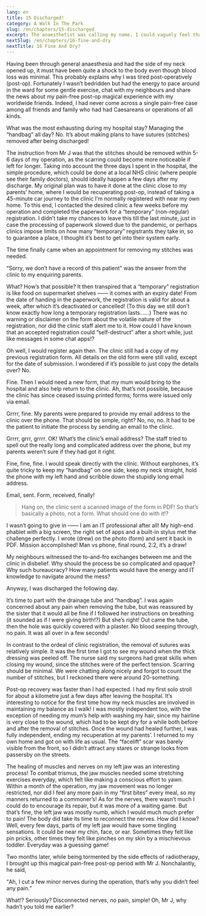 ```yaml
---
lang: en
title: 15 Discharged!
category: A Walk In The Park
slug: /en/chapters/15-discharged
excerpt: The anaesthetist was calling my name. I could vaguely feel that someone was tapping my shoulder too.
nextSlug: /en/chapters/16-fine-and-dry
nextTitle: 16 Fine And Dry?
---
```


Having been through general anaesthesia and had the side of my neck opened up, it must have been quite a shock to the body even though blood loss was minimal. This  probably explains why I was tired post-operatively (post-op). Fortunately I wasn’t bedridden but had the energy to pace around in the ward for some gentle exercise, chat with my neighbours and share the news about my pain-free post-op magical experience with my worldwide friends. Indeed, I had never come across a single pain-free case among all friends and family who had had Caesareans or operations of all kinds.

What was the most exhausting during my hospital stay? Managing the “handbag” all day? No. It’s about making plans to have sutures (stitches) removed after being discharged!

The instruction from Mr J was that the stitches should be removed within 5-6 days of my operation, as the scarring could become more noticeable if left for longer. Taking into account the three days I spent in the hospital, the simple procedure, which could be done at a local NHS clinic (where people see their family doctors), should ideally happen a few days after my discharge. My original plan was to have it done at the clinic close to my parents’ home, where I would be recuperating post-op, instead of taking a 45-minute car journey to the clinic I’m normally registered with near my own home. To this end, I contacted the desired clinic a few weeks before my operation and completed the paperwork for a “temporary” (non-regular) registration. I didn’t take my chances to leave this till the last minute, just in case the processing of paperwork slowed due to the pandemic, or perhaps clinics impose limits on how many “temporary” registrants they take in, so to guarantee a place, I thought it’s best to get into their system early. 

The time finally came when an appointment for removing my stitches was needed. 

“Sorry, we don’t have a record of this patient” was the answer from the clinic to my enquiring parents.

What? How’s that possible? It then transpired that a “temporary” registration is like food on supermarket shelves —— it comes with an expiry date! From the date of handing in the paperwork, the registration is valid for about a week, after which it’s deactivated or cancelled! (To this day we still don’t know exactly how long a temporary registration lasts......) There was no warning or disclaimer on the form about the volatile nature of the registration, nor did the clinic staff alert me to it. How could I have known that an accepted registration could “self-destruct” after a short while, just like messages in some chat apps!?

Oh well, I would register again then. The clinic still had a copy of my previous registration form. All details on the old form were still valid, except for the date of submission. I wondered if it’s possible to just copy the details over? No.

Fine. Then I would need a new form, that my mum would bring to the hospital and also help return to the clinic. Ah, that’s not possible, because the clinic has since ceased issuing printed forms; forms were issued only via email.

Grrrr, fine. My parents were prepared to provide my email address to the clinic over the phone. That should be simple, right? No, no, no. It had to be the patient to initiate the process by sending an email to the clinic.

Grrrr, grrr, grrrr. OK! What’s the clinic’s email address? The staff tried to spell out the really long and complicated address over the phone, but my parents weren’t sure if they had got it right.

Fine, fine, fine. I would speak directly with the clinic. Without earphones, it’s quite tricky to keep my “handbag” on one side, keep my neck straight, hold the phone with my left hand and scribble down the stupidly long email address.

Email, sent. Form, received, finally!

>Hang on, the clinic sent a scanned image of the form in PDF! So that’s basically a photo, not a form. What should one do with it!?

I wasn’t going to give in —— I am an IT professional after all! My high-end phablet with a big screen, the right set of apps and a built-in stylus met the challenge perfectly. I wrote (drew) on the photo (form) and sent it back in PDF. Mission accomplished! Man vs phone, final round, 2:2, it’s a draw!

My neighbours witnessed the to-and-fro exchanges between me and the clinic in disbelief. Why should the process be so complicated and opaque? Why such bureaucracy? How many patients would have the energy and IT knowledge to navigate around the mess?

Anyway, I was discharged the following day.

It’s time to part with the drainage tube and “handbag”. I was again concerned about any pain when removing the tube, but was reassured by the sister that it would all be fine if I followed her instructions on breathing (it sounded as if I were giving birth!?) But she’s right! Out came the tube, then the hole was quickly covered with a plaster. No blood seeping through, no pain. It was all over in a few seconds!

In contrast to the ordeal of clinic registration, the removal of sutures was relatively simple. It was the first time I got to see my wound when the thick dressing was peeled off. The nurse said my surgeons had great skills when closing my wound, since the stitches were of the perfect tension. Scarring should be minimal. We were chatting along nicely and forgot to count the number of stitches, but I reckoned there were around 20-something.

Post-op recovery was faster than I had expected. I had my first solo stroll for about a kilometre just a few days after leaving the hospital. It’s interesting to notice for the first time how my neck muscles are involved in maintaining my balance as I walk! I was mostly independent too, with the exception of needing my mum’s help with washing my hair, since my hairline is very close to the wound, which had to be kept dry for a while both before and after the removal of stitches. Once the wound had healed further, I was fully independent, ending my recuperation at my parents’. I returned to my own home and got on with life as usual. The “facelift” scar was barely visible from the front, so I didn’t attract any stares or strange looks from passersby on the streets.

The healing of muscles and nerves on my left jaw was an interesting process! To combat trismus, the jaw muscles needed some stretching exercises everyday, which felt like making a conscious effort to yawn. Within a month of the operation, my jaw movement was no longer restricted, nor did I feel any more pain in my “first bites” every meal, so my manners returned to a commoner’s!  As for the nerves, there wasn’t much I could do to encourage its repair, but it was more of a waiting game. But that’s fine, the left jaw was mostly numb, which I would much much prefer to pain! The body did take its time to reconnect the nerves. How did I know? Well, every few days, parts of my left jaw would have some tingling sensations. It could be near my chin, face, or ear. Sometimes they felt like pin pricks, other times they felt like pinches on my skin by a mischievous toddler. Everyday was a guessing game!

Two months later, while being tormented by the side effects of radiotherapy, I brought up this magical pain-free post-op period with Mr J. Nonchalantly, he said,

<q>Ah, I cut a few minor nerves during the operation, that’s why you didn’t feel any pain.

What!? Seriously? Disconnected nerves, no pain, simple! Oh, Mr J, why hadn’t you told me earlier?
